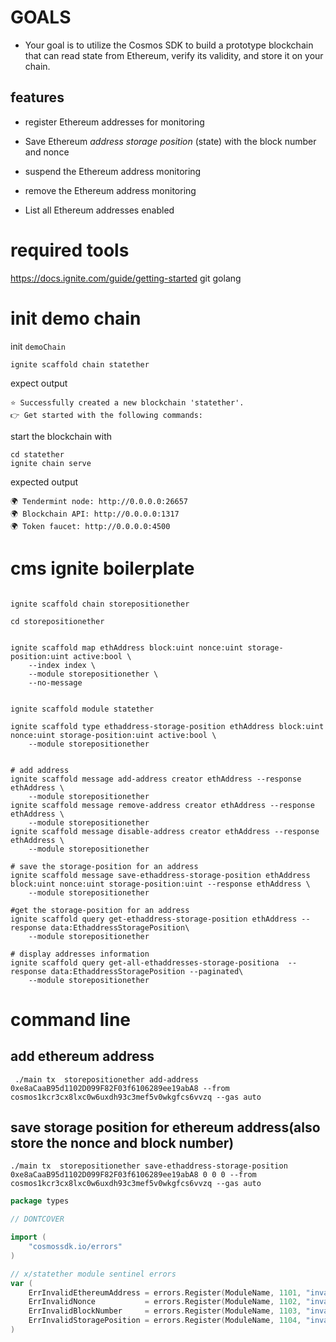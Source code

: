 # GOALS
* Your goal is to utilize the Cosmos SDK to build a prototype blockchain that can read state from Ethereum, 
verify its validity, and store it on your chain.


## features

* register Ethereum addresses for monitoring

* Save Ethereum *address storage position* (state) with the block number and nonce

* suspend the Ethereum address monitoring

* remove the Ethereum address monitoring


* List all Ethereum addresses enabled



# required tools
https://docs.ignite.com/guide/getting-started
git
golang

# init demo chain

init `demoChain`
```shell
ignite scaffold chain statether 
```
expect output
```shell
⭐️ Successfully created a new blockchain 'statether'.
👉 Get started with the following commands:

```

start the blockchain with
```shell
cd statether
ignite chain serve
```

expected output
```shell
🌍 Tendermint node: http://0.0.0.0:26657
🌍 Blockchain API: http://0.0.0.0:1317
🌍 Token faucet: http://0.0.0.0:4500
```


# cms ignite boilerplate

```shell

ignite scaffold chain storepositionether 

cd storepositionether


ignite scaffold map ethAddress block:uint nonce:uint storage-position:uint active:bool \
    --index index \
    --module storepositionether \
    --no-message    


ignite scaffold module statether
 
ignite scaffold type ethaddress-storage-position ethAddress block:uint nonce:uint storage-position:uint active:bool \
    --module storepositionether
 

# add address
ignite scaffold message add-address creator ethAddress --response ethAddress \
    --module storepositionether
ignite scaffold message remove-address creator ethAddress --response ethAddress \
    --module storepositionether
ignite scaffold message disable-address creator ethAddress --response ethAddress \
    --module storepositionether

# save the storage-position for an address
ignite scaffold message save-ethaddress-storage-position ethAddress block:uint nonce:uint storage-position:uint --response ethAddress \
    --module storepositionether

#get the storage-position for an address
ignite scaffold query get-ethaddress-storage-position ethAddress --response data:EthaddressStoragePosition\
    --module storepositionether

# display addresses information
ignite scaffold query get-all-ethaddresses-storage-positiona  --response data:EthaddressStoragePosition --paginated\
    --module storepositionether
```


# command line

## add ethereum address
```shell
 ./main tx  storepositionether add-address 0xe8aCaaB95d1102D099F82F03f6106289ee19abA8 --from cosmos1kcr3cx8lxc0w6uxdh93c3mef5v0wkgfcs6vvzq --gas auto
```

## save storage position for ethereum address(also store the nonce and block number)

```shell
./main tx  storepositionether save-ethaddress-storage-position 0xe8aCaaB95d1102D099F82F03f6106289ee19abA8 0 0 0 --from cosmos1kcr3cx8lxc0w6uxdh93c3mef5v0wkgfcs6vvzq --gas auto
```


```go
package types

// DONTCOVER

import (
	"cosmossdk.io/errors"
)

// x/statether module sentinel errors
var (
	ErrInvalidEthereumAddress = errors.Register(ModuleName, 1101, "invalid ethereum address")
	ErrInvalidNonce           = errors.Register(ModuleName, 1102, "invalid nonce")
	ErrInvalidBlockNumber     = errors.Register(ModuleName, 1103, "invalid block number")
	ErrInvalidStoragePosition = errors.Register(ModuleName, 1104, "invalid storage position")
)

```